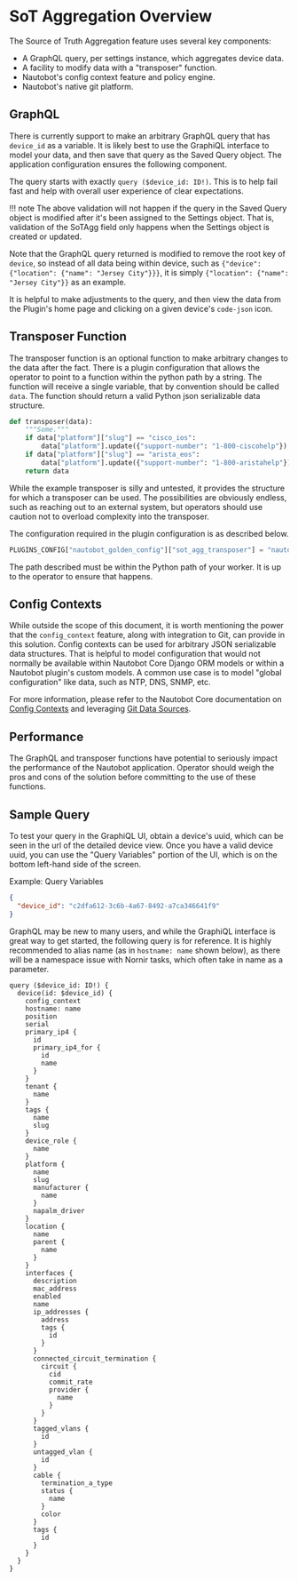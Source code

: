 # SoT Aggregation Overview

The Source of Truth Aggregation feature uses several key components:

* A GraphQL query, per settings instance, which aggregates device data.
* A facility to modify data with a "transposer" function.
* Nautobot's config context feature and policy engine.
* Nautobot's native git platform.

## GraphQL

There is currently support to make an arbitrary GraphQL query that has `device_id` as a variable. It is likely best to use the GraphiQL interface to model your data, and then save that query as the Saved Query object. The application configuration ensures the following component.

The query starts with exactly `query ($device_id: ID!)`. This is to help fail fast and help with overall user experience of clear expectations.

!!! note
    The above validation will not happen if the query in the Saved Query object is modified after it's been assigned to the Settings object. That is, validation of the SoTAgg field only happens when the Settings object is created or updated.

Note that the GraphQL query returned is modified to remove the root key of `device`, so instead of all data being within device, such as `{"device": {"location": {"name": "Jersey City"}}}`, it is simply `{"location": {"name": "Jersey City"}}` as an example.

It is helpful to make adjustments to the query, and then view the data from the Plugin's home page and clicking on a given device's `code-json` icon.

## Transposer Function

The transposer function is an optional function to make arbitrary changes to the data after the fact. There is a plugin configuration that allows the
operator to point to a function within the python path by a string. The function will receive a single variable, that by convention should be called `data`. The function should return a valid Python json serializable data structure.

```python
def transposer(data):
    """Some."""
    if data["platform"]["slug"] == "cisco_ios":
        data["platform"].update({"support-number": "1-800-ciscohelp"})
    if data["platform"]["slug"] == "arista_eos":
        data["platform"].update({"support-number": "1-800-aristahelp"})
    return data
```

While the example transposer is silly and untested, it provides the structure for which a transposer can be used. The possibilities are obviously endless, such as reaching out to an external system, but operators should use caution not to overload complexity into the transposer.

The configuration required in the plugin configuration is as described below.

```python
PLUGINS_CONFIG["nautobot_golden_config"]["sot_agg_transposer"] = "nautobot_golden_config.transposer.transposer"
```

The path described must be within the Python path of your worker. It is up to the operator to ensure that happens.

## Config Contexts

While outside the scope of this document, it is worth mentioning the power that the `config_context` feature, along with integration to Git, can provide in this solution. Config contexts can be used for arbitrary JSON serializable data structures. That is helpful to model configuration
that would not normally be available within Nautobot Core Django ORM models or within a Nautobot plugin's custom models. A common use case is to model "global configuration" like data, such as NTP, DNS, SNMP, etc.

For more information, please refer to the Nautobot Core documentation on
[Config Contexts](https://docs.nautobot.com/projects/core/en/latest/additional-features/config-contexts/#configuration-contexts) and leveraging [Git Data Sources](https://docs.nautobot.com/projects/core/en/stable/user-guides/git-data-source/#using-git-data-sources).

## Performance

The GraphQL and transposer functions have potential to seriously impact the performance of the Nautobot application. Operator should weigh the pros and cons of the solution before committing to the use of these functions.

## Sample Query

To test your query in the GraphiQL UI, obtain a device's uuid, which can be seen in the url of the detailed device view. Once you have a valid device uuid, you can use the "Query Variables" portion of the UI, which is on the bottom left-hand side of the screen.

Example: Query Variables

```json
{
  "device_id": "c2dfa612-3c6b-4a67-8492-a7ca346641f9"
}
```

GraphQL may be new to many users, and while the GraphiQL interface is great way to get started, the following query is for reference. It is
highly recommended to alias name (as in `hostname: name` shown below), as there will be a namespace issue with Nornir tasks, which often
take in name as a parameter.

```
query ($device_id: ID!) {
  device(id: $device_id) {
    config_context
    hostname: name
    position
    serial
    primary_ip4 {
      id
      primary_ip4_for {
        id
        name
      }
    }
    tenant {
      name
    }
    tags {
      name
      slug
    }
    device_role {
      name
    }
    platform {
      name
      slug
      manufacturer {
        name
      }
      napalm_driver
    }
    location {
      name
      parent {
        name
      }
    }
    interfaces {
      description
      mac_address
      enabled
      name
      ip_addresses {
        address
        tags {
          id
        }
      }
      connected_circuit_termination {
        circuit {
          cid
          commit_rate
          provider {
            name
          }
        }
      }
      tagged_vlans {
        id
      }
      untagged_vlan {
        id
      }
      cable {
        termination_a_type
        status {
          name
        }
        color
      }
      tags {
        id
      }
    }
  }
}
```
